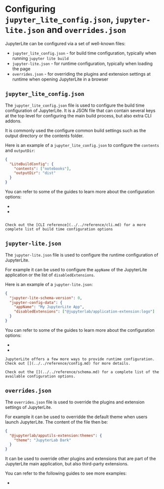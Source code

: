 # Configuring `jupyter_lite_config.json`, `jupyter-lite.json` and `overrides.json`

JupyterLite can be configured via a set of well-known files:

- `jupyter_lite_config.json` - for build time configuration, typically when running
  `jupyter lite build`
- `jupyter-lite.json` - for runtime configuration, typically when loading the page
- `overrides.json` - for overriding the plugins and extension settings at runtime when
  opening JupyterLite in a browser

## `jupyter_lite_config.json`

The `jupyter_lite_config.json` file is used to configure the build time configuration of
JupyterLite. It is a JSON file that can contain several keys at the top level for
configuring the main build process, but also extra CLI addons.

It is commonly used the configure common build settings such as the output directory or
the contents folder.

Here is an example of a `jupyter_lite_config.json` to configure the `contents` and
`outputDir`:

```json
{
  "LiteBuildConfig": {
    "contents": ["notebooks"],
    "outputDir": "dist"
  }
}
```

You can refer to some of the guides to learn more about the configuration options:

- [](../content/files.md)
- [](./advanced/offline.md)

```{note}

Check out the [CLI reference](../../reference/cli.md) for a more complete list of build time configuration options
```

## `jupyter-lite.json`

The `jupyter-lite.json` file is used to configure the runtime configuration of
JupyterLite.

For example it can be used to configure the `appName` of the JupyterLite application or
the list of `disabledExtensions`.

Here is an example of a `jupyter-lite.json`:

```json
{
  "jupyter-lite-schema-version": 0,
  "jupyter-config-data": {
    "appName": "My JupyterLite App",
    "disabledExtensions": ["@jupyterlab/application-extension:logo"]
  }
}
```

You can refer to some of the guides to learn more about the configuration options:

- [](../configure/advanced/extensions.md)
- [](../configure/storage.md)

```{note}
JupyterLite offers a few more ways to provide runtime configuration. Check out [](../../reference/config.md) for more details.
```

```{note}
Check out the [](../../reference/schema.md) for a complete list of the available configuration options.
```

## `overrides.json`

The `overrides.json` file is used to override the plugins and extension settings of
JupyterLite.

For example it can be used to overridde the default theme when users launch JupyterLite.
The content of the file then be:

```json
{
  "@jupyterlab/apputils-extension:themes": {
    "theme": "JupyterLab Dark"
  }
}
```

It can be used to override other plugins and extensions that are part of the JupyterLite
main application, but also third-party extensions.

You can refer to the following guides to see more examples:

- [](../configure/settings.md)
